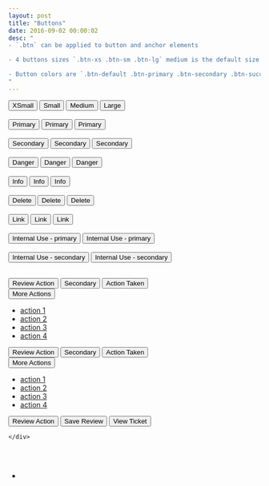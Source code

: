 ```yaml
---
layout: post
title: "Buttons"
date: 2016-09-02 00:00:02
desc: "
- `.btn` can be applied to button and anchor elements 

- 4 buttons sizes `.btn-xs .btn-sm .btn-lg` medium is the default size 

- Button colors are `.btn-default .btn-primary .btn-secondary .btn-success .btn-danger .btn-info .btn-warning .btn-delete`
"
---
```

<button class="btn btn-xs btn-default">XSmall</button>
<button class="btn btn-sm btn-default">Small</button>
<button class="btn btn-default">Medium</button>
<button class="btn btn-lg btn-default">Large</button>
<br />
<br />
<button class="btn btn-primary">Primary</button>
<button class="btn btn-primary active">Primary</button>
<button class="btn btn-primary disabled">Primary</button>
<br />
<br />
<button class="btn btn-secondary">Secondary</button>
<button class="btn btn-secondary active">Secondary</button>
<button class="btn btn-secondary disabled">Secondary</button>
<br />
<br />
<button class="btn btn-danger">Danger</button>
<button class="btn btn-danger active">Danger</button>
<button class="btn btn-danger disabled">Danger</button>
<br />
<br />
<button class="btn btn-info">Info</button>
<button class="btn btn-info active">Info</button>
<button class="btn btn-info disabled">Info</button>
<br />
<br />
<button class="btn btn-delete">Delete</button>
<button class="btn btn-delete active">Delete</button>
<button class="btn btn-delete disabled">Delete</button>
<br />
<br />
<button class="btn btn-link">Link</button>
<button class="btn btn-link active">Link</button>
<button class="btn btn-link disabled">Link</button>
<br />
<br />
<button class="btn btn-internal-primary">Internal Use - primary</button>
<button class="btn btn-internal-primary active">Internal Use - primary</button>
<br />
<br />
<button class="btn btn-internal-secondary">Internal Use - secondary</button>
<button class="btn btn-internal-secondary active">Internal Use - secondary</button>
<br />
<br />
<div class="row">
  <div class="col-md-3">
    <div class="actions-buttons">
      <button class="btn btn-primary btn-rounded btn-reply">Review Action</button>
      <button class="btn btn-secondary btn-rounded">
        <i class="fa fa-star button-icon"></i>Secondary</button>
      <button class="btn btn-rounded btn-action-taken">
        <i class="fa fa-tag button-icon"></i>Action Taken</button>
      <div class="btn-group">
        <button class="btn btn-link dropdown-toggle" data-toggle="dropdown">
          More Actions
          <i class="fa fa-angle-down"></i>
        </button>
        <ul class="dropdown-menu" role="menu">
          <li>
            <a href="#">action 1</a>
          </li>
          <li>
            <a href="#">action 2</a>
          </li>
          <li>
            <a href="#">action 3</a>
          </li>
          <li>
            <a href="#">action 4</a>
          </li>
        </ul>
      </div>
    </div>
  </div>
 
  <div class="col-md-3">
      <div class="actions-buttons">
        <button class="btn btn-primary btn-rounded btn-reply active">Review Action</button>
        <button class="btn btn-secondary btn-rounded active">
          <i class="fa fa-star button-icon"></i>Secondary</button>
        <button class="btn btn-rounded btn-action-taken active">
          <i class="fa fa-tag button-icon"></i>Action Taken</button>
      <div class="btn-group open">
        <button class="btn btn-link dropdown-toggle" data-toggle="dropdown" aria-expanded="true">
          More Actions
          <i class="fa fa-angle-down"></i>
        </button>
        <ul class="dropdown-menu" role="menu">
          <li>
            <a href="#">action 1</a>
          </li>
          <li>
            <a href="#">action 2</a>
          </li>
          <li>
            <a href="#">action 3</a>
          </li>
          <li>
            <a href="#">action 4</a>
          </li>
        </ul>
      </div>
      </div>
    </div>
    
  <div class="col-md-3">
    <div class="actions-buttons">
      <button class="btn btn-primary btn-rounded btn-reply disabled">Review Action</button>
      <button class="btn btn-secondary btn-rounded disabled">
        <i class="fa fa-star button-icon"></i>Save Review</button>
      <button class="btn btn-rounded btn-action-taken disabled">
        <i class="fa fa-tag button-icon"></i>View Ticket</button>

    </div>
  </div>
</div>
  
<br />
<br />
<ul class="global-actions-nav">
  <li class="btn btn-circle btn-xs btn-default-secondary mg-r-xs" data-toggle='tooltip' data-placement='bottom' title='Print' style="float: left">
    <a href="#">
      <i class="fa fa-print"></i>
    </a>
  </li>
  <li class="btn btn-circle btn-xs btn-default-secondary mg-r-xs" data-toggle='tooltip' data-placement='bottom' title='Share' style="float: left">
    <a href="#">
      <i class="fa fa-share-square-o"></i>
    </a>
  </li>
  <li class="btn btn-circle btn-xs btn-default-secondary mg-r-xs" data-toggle='tooltip' data-placement='bottom' title='Export to CSV' style="float: left">
    <a href="#">
      <i class="fa fa-file-text-o"></i>
    </a>
  </li>
  <li class="btn btn-circle btn-xs btn-default-secondary mg-r-xs" data-toggle='tooltip' data-placement='bottom' title='Export to PDF' style="float: left">
    <a href="#">
      <i class="fa fa-file-pdf-o"></i>
    </a>
  </li>
</ul>

  